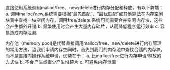 直接使用系统调用malloc/free、new/delete进行内存分配和释放，有以下弊端：
	a. 调用malloc/new,系统需要根据“最先匹配”、“最优匹配”或其他算法在内存空闲块表中查找一块空闲内存，调用free/delete,系统可能需要合并空闲内存块，这些会产生额外开销
	b. 频繁使用时会产生大量内存碎片，从而降低程序运行效率
	c. 容易造成内存泄漏


内存池（memory pool)是代替直接调用malloc/free、new/delete进行内存管理的常用方法，当我们申请内存空间时，首先到我们的内存池中查找合适的内存块，而不是直接向操作系统申请，优势在于：
	a. 比malloc/free进行内存申请/释放的方式快
	b. 不会产生或很少产生堆碎片
	c. 可避免内存泄漏